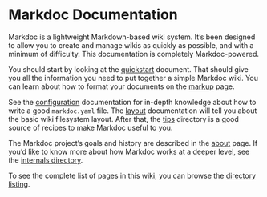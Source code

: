 <!-- title: Index -->

# Markdoc Documentation

Markdoc is a lightweight Markdown-based wiki system. It’s been designed to allow you to create and manage wikis as quickly as possible, and with a minimum of difficulty. This documentation is completely Markdoc-powered.

You should start by looking at the [quickstart](/quickstart) document. That should give you all the information you need to put together a simple Markdoc wiki. You can learn about how to format your documents on the [markup](/markup) page.

See the [configuration](/configuration) documentation for in-depth knowledge about how to write a good `markdoc.yaml` file. The [layout](/layout) documentation will tell you about the basic wiki filesystem layout. After that, the [tips](/tips/) directory is a good source of recipes to make Markdoc useful to you.

The Markdoc project’s goals and history are described in the [about](/about) page. If you’d like to know more about how Markdoc works at a deeper level, see the [internals directory](/internals/).

To see the complete list of pages in this wiki, you can browse the [directory listing](/_list).
